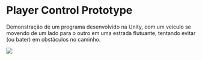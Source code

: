 # Player Control Prototype

Demonstração de um programa desenvolvido na Unity, com um veículo se movendo de um lado para o outro em uma estrada flutuante, 
tentando evitar (ou bater) em obstáculos no caminho.

![](https://user-images.githubusercontent.com/34041465/157248930-69dcebe4-5cb9-4271-aa1a-20748f618ab6.gif)

